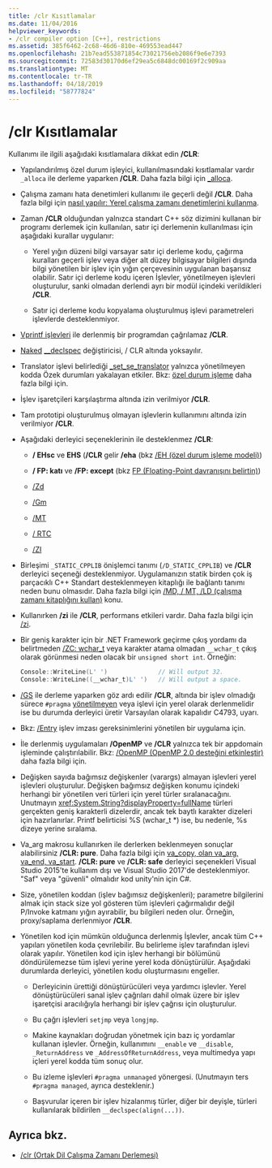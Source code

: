 ```yaml
---
title: /clr Kısıtlamalar
ms.date: 11/04/2016
helpviewer_keywords:
- /clr compiler option [C++], restrictions
ms.assetid: 385f6462-2c68-46d6-810e-469553ead447
ms.openlocfilehash: 21b7ead553871854c73021756eb2086f9e6e7393
ms.sourcegitcommit: 72583d30170d6ef29ea5c6848dc00169f2c909aa
ms.translationtype: MT
ms.contentlocale: tr-TR
ms.lasthandoff: 04/18/2019
ms.locfileid: "58777824"
---
```

# <a name="clr-restrictions"></a>/clr Kısıtlamalar

Kullanımı ile ilgili aşağıdaki kısıtlamalara dikkat edin **/CLR**:

- Yapılandırılmış özel durum işleyici, kullanılmasındaki kısıtlamalar vardır `_alloca` ile derleme yaparken **/CLR**. Daha fazla bilgi için [_alloca](../../c-runtime-library/reference/alloca.md).

- Çalışma zamanı hata denetimleri kullanımı ile geçerli değil **/CLR**. Daha fazla bilgi için [nasıl yapılır: Yerel çalışma zamanı denetimlerini kullanma](/visualstudio/debugger/how-to-use-native-run-time-checks).

- Zaman **/CLR** olduğundan yalnızca standart C++ söz dizimini kullanan bir programı derlemek için kullanılan, satır içi derlemenin kullanılması için aşağıdaki kurallar uygulanır:

  - Yerel yığın düzeni bilgi varsayar satır içi derleme kodu, çağırma kuralları geçerli işlev veya diğer alt düzey bilgisayar bilgileri dışında bilgi yönetilen bir işlev için yığın çerçevesinin uygulanan başarısız olabilir. Satır içi derleme kodu içeren İşlevler, yönetilmeyen işlevleri oluşturulur, sanki olmadan derlendi ayrı bir modül içindeki verildikleri **/CLR**.

  - Satır içi derleme kodu kopyalama oluşturulmuş işlevi parametreleri işlevlerde desteklenmiyor.

- [Vprintf işlevleri](../../c-runtime-library/vprintf-functions.md) ile derlenmiş bir programdan çağrılamaz **/CLR**.

- [Naked](../../cpp/naked-cpp.md) [__declspec](../../cpp/declspec.md) değiştiricisi, / CLR altında yoksayılır.

- Translator işlevi belirlediği [_set_se_translator](../../c-runtime-library/reference/set-se-translator.md) yalnızca yönetilmeyen kodda Özek durumları yakalayan etkiler. Bkz: [özel durum işleme](../../extensions/exception-handling-cpp-component-extensions.md) daha fazla bilgi için.

- İşlev işaretçileri karşılaştırma altında izin verilmiyor **/CLR**.

- Tam prototipi oluşturulmuş olmayan işlevlerin kullanımını altında izin verilmiyor **/CLR**.

- Aşağıdaki derleyici seçeneklerinin ile desteklenmez **/CLR**:

  - **/ EHsc** ve **EHS** (**/CLR** gelir **/eha** (bkz [/EH (özel durum işleme modeli)](eh-exception-handling-model.md))

  - **/ FP: katı** ve **/FP: except** (bkz [FP (Floating-Point davranışını belirtin)](fp-specify-floating-point-behavior.md))

  - [/Zd](z7-zi-zi-debug-information-format.md)

  - [/Gm](gm-enable-minimal-rebuild.md)

  - [/MT](md-mt-ld-use-run-time-library.md)

  - [/ RTC](rtc-run-time-error-checks.md)

  - [/ZI](z7-zi-zi-debug-information-format.md)

- Birleşimi `_STATIC_CPPLIB` önişlemci tanımı (`/D_STATIC_CPPLIB`) ve **/CLR** derleyici seçeneği desteklenmiyor. Uygulamanızın statik birden çok iş parçacıklı C++ Standart desteklenmeyen kitaplığı ile bağlantı tanımı neden bunu olmasıdır. Daha fazla bilgi için [/MD, / MT, /LD (çalışma zamanı kitaplığını kullan)](md-mt-ld-use-run-time-library.md) konu.

- Kullanırken **/zi** ile **/CLR**, performans etkileri vardır. Daha fazla bilgi için [/zi](z7-zi-zi-debug-information-format.md).

- Bir geniş karakter için bir .NET Framework geçirme çıkış yordamı da belirtmeden [/ZC: wchar_t](zc-wchar-t-wchar-t-is-native-type.md) veya karakter atama olmadan `__wchar_t` çıkış olarak görünmesi neden olacak bir `unsigned short int`. Örneğin:

    ```cpp
    Console::WriteLine(L' ')              // Will output 32.
    Console::WriteLine((__wchar_t)L' ')   // Will output a space.
    ```

- [/GS](gs-buffer-security-check.md) ile derleme yaparken göz ardı edilir **/CLR**, altında bir işlev olmadığı sürece `#pragma` [yönetilmeyen](../../preprocessor/managed-unmanaged.md) veya işlevi için yerel olarak derlenmelidir ise bu durumda derleyici üretir Varsayılan olarak kapalıdır C4793, uyarı.

- Bkz: [/Entry](entry-entry-point-symbol.md) işlev imzası gereksinimlerini yönetilen bir uygulama için.

- İle derlenmiş uygulamaları **/OpenMP** ve **/CLR** yalnızca tek bir appdomain işleminde çalıştırılabilir.  Bkz: [/OpenMP (OpenMP 2.0 desteğini etkinleştir)](openmp-enable-openmp-2-0-support.md) daha fazla bilgi için.

- Değişken sayıda bağımsız değişkenler (varargs) almayan işlevleri yerel işlevleri oluşturulur. Değişken bağımsız değişken konumu içindeki herhangi bir yönetilen veri türleri için yerel türler sıralanacağını. Unutmayın <xref:System.String?displayProperty=fullName> türleri gerçekten geniş karakterli dizelerdir, ancak tek baytlı karakter dizeleri için hazırlanırlar. Printf belirticisi %S (wchar_t *) ise, bu nedenle, %s dizeye yerine sıralama.

- Va_arg makrosu kullanırken ile derlerken beklenmeyen sonuçlar alabilirsiniz **/CLR: pure**. Daha fazla bilgi için [va_copy, olan va_arg, va_end, va_start](../../c-runtime-library/reference/va-arg-va-copy-va-end-va-start.md). **/CLR: pure** ve **/CLR: safe** derleyici seçenekleri Visual Studio 2015'te kullanım dışı ve Visual Studio 2017'de desteklenmiyor. "Saf" veya "güvenli" olmalıdır kod unity'nin için C#.

- Size, yönetilen koddan (işlev bağımsız değişkenleri); parametre bilgilerini almak için stack size yol gösteren tüm işlevleri çağırmalıdır değil P/Invoke katmanı yığın ayırabilir, bu bilgileri neden olur.  Örneğin, proxy/saplama derlenmiyor **/CLR**.

- Yönetilen kod için mümkün olduğunca derlenmiş İşlevler, ancak tüm C++ yapıları yönetilen koda çevrilebilir.  Bu belirleme işlev tarafından işlevi olarak yapılır. Yönetilen kod için işlev herhangi bir bölümünü döndürülemezse tüm işlevi yerine yerel koda dönüştürülür. Aşağıdaki durumlarda derleyici, yönetilen kodu oluşturmasını engeller.

  - Derleyicinin ürettiği dönüştürücüleri veya yardımcı işlevler. Yerel dönüştürücüleri sanal işlev çağrıları dahil olmak üzere bir işlev işaretçisi aracılığıyla herhangi bir işlev çağrısı için oluşturulur.

  - Bu çağrı işlevleri `setjmp` veya `longjmp`.

  - Makine kaynakları doğrudan yönetmek için bazı iç yordamlar kullanan işlevler. Örneğin, kullanımını `__enable` ve `__disable`, `_ReturnAddress` ve `_AddressOfReturnAddress`, veya multimedya yapı içleri yerel kodda tüm sonuç olur.

  - Bu izleme işlevleri `#pragma unmanaged` yönergesi. (Unutmayın ters `#pragma managed`, ayrıca desteklenir.)

  - Başvurular içeren bir işlev hizalanmış türler, diğer bir deyişle, türleri kullanılarak bildirilen `__declspec(align(...))`.

## <a name="see-also"></a>Ayrıca bkz.

- [/clr (Ortak Dil Çalışma Zamanı Derlemesi)](clr-common-language-runtime-compilation.md)
